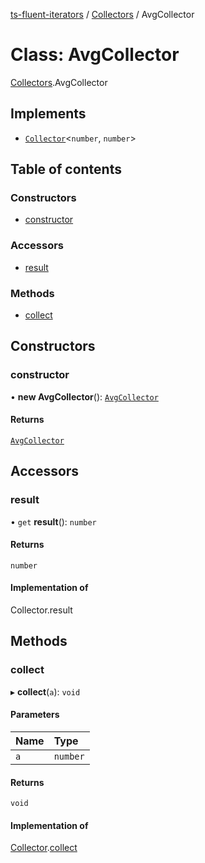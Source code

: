 [ts-fluent-iterators](../README.md) / [Collectors](../modules/Collectors.md) / AvgCollector

# Class: AvgCollector

[Collectors](../modules/Collectors.md).AvgCollector

## Implements

- [`Collector`](../interfaces/Collectors.Collector.md)\<`number`, `number`\>

## Table of contents

### Constructors

- [constructor](Collectors.AvgCollector.md#constructor)

### Accessors

- [result](Collectors.AvgCollector.md#result)

### Methods

- [collect](Collectors.AvgCollector.md#collect)

## Constructors

### constructor

• **new AvgCollector**(): [`AvgCollector`](Collectors.AvgCollector.md)

#### Returns

[`AvgCollector`](Collectors.AvgCollector.md)

## Accessors

### result

• `get` **result**(): `number`

#### Returns

`number`

#### Implementation of

Collector.result

## Methods

### collect

▸ **collect**(`a`): `void`

#### Parameters

| Name | Type |
| :------ | :------ |
| `a` | `number` |

#### Returns

`void`

#### Implementation of

[Collector](../interfaces/Collectors.Collector.md).[collect](../interfaces/Collectors.Collector.md#collect)
